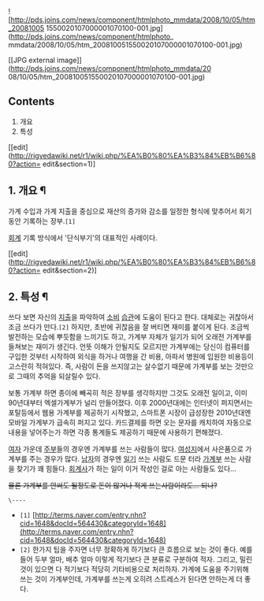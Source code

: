 ![http://pds.joins.com/news/component/htmlphoto_mmdata/2008/10/05/htm_20081005
1550020107000001070100-001.jpg](http://pds.joins.com/news/component/htmlphoto_
mmdata/2008/10/05/htm_200810051550020107000001070100-001.jpg)

[[JPG external image]](http://pds.joins.com/news/component/htmlphoto_mmdata/20
08/10/05/htm_200810051550020107000001070100-001.jpg)

## Contents

    

1. 개요 
2. 특성 

[[edit](http://rigvedawiki.net/r1/wiki.php/%EA%B0%80%EA%B3%84%EB%B6%80?action=
edit&section=1)]

## 1. 개요 ¶

가계 수입과 가계 지출을 중심으로 재산의 증가와 감소를 일정한 형식에 맞추어서 회기 동안 기록하는 장부.`[1]`

  

[회계](%ED%9A%8C%EA%B3%84.md) 기록 방식에서 '단식부기'의 대표적인 사례이다.

[[edit](http://rigvedawiki.net/r1/wiki.php/%EA%B0%80%EA%B3%84%EB%B6%80?action=
edit&section=2)]

## 2. 특성 ¶

쓰다 보면 자신의 [지출](%EC%A7%80%EC%B6%9C.md)을 파악하여 [소비](%EC%86%8C%EB%B9%84.md)
[습관](%EC%8A%B5%EA%B4%80.md)에 도움이 된다고 한다. 대체로는 귀찮아서 조금 쓰다가 만다.`[2]` 하지만, 초반에
귀찮음을 잘 버티면 재미를 붙이게 된다. 조금씩 발전하는 모습에 뿌듯함을 느끼기도 하고, 가계부 자체가 일기가 되어 오래전 가계부를 들쳐보는
재미가 생긴다. 언뜻 이해가 안될지도 모르지만 가계부에는 당신이 컴퓨터를 구입한 것부터 시작하여 외식을 하거나 여행을 간 비용, 아파서
병원에 입원한 비용등이 고스란히 적혀있다. 즉, 사람이 돈을 쓰지않고는 살수없기 때문에 가계부를 보는 것만으로 그때의 추억을 되살릴수 있다.

  

보통 가계부 하면 종이에 빼곡히 적은 장부를 생각하지만 그것도 오래전 일이고, 이미 90년대부터 엑셀가계부가 널리 만들어졌다. 이후
2000년대에는 인터넷이 퍼지면서는 포탈등에서 웹용 가계부를 제공하기 시작했고, 스마트폰 시장이 급성장한 2010년대엔 모바일 가계부가
급속히 퍼지고 있다. 카드결제를 하면 오는 문자를 캐치하여 자동으로 내용을 넣어주는가 하면 각종 통계들도 제공하기 때문에 사용하기 편해졌다.

  

[여자](%EC%97%AC%EC%9E%90.md) 가운데 [주부](%EC%A3%BC%EB%B6%80.md)들의 경우엔 가계부를
쓰는 사람들이 많다. [여성지](%EC%97%AC%EC%84%B1%EC%A7%80.md)에서 사은품으로 가계부를 주는 경우가 많다.
[남자](%EB%82%A8%EC%9E%90.md)의 경우엔 [일기](%EC%9D%BC%EA%B8%B0.md) 쓰는 사람도 드문
터라 [가계부](%EA%B0%80%EA%B3%84%EB%B6%80.md) 쓰는 사람을 찾기가 꽤 힘들다.
[회계사](%ED%9A%8C%EA%B3%84%EC%82%AC.md)가 하는 일이 이거 작성인 걸로 아는 사람들도 있다...

  

<del>물론 가계부를 안써도 될정도로 돈이 많거나 적게 쓰는사람이라도... 되나?</del>

`\----`

  * `[1]` [http://terms.naver.com/entry.nhn?cid=1648&docId=564430&categoryId=1648](http://terms.naver.com/entry.nhn?cid=1648&docId=564430&categoryId=1648)
  * `[2]` 한가지 팁을 주자면 너무 정확하게 하기보다 큰 흐름으로 보는 것이 좋다. 예를들어 두부 얼마, 배추 얼마 이렇게 적기보다 큰 분류로 구분하여 적자. 그리고, 밀린 것이 있으면 다 적기보다 적당히 기타비용으로 처리하자. 가계에 도움을 주기위해 쓰는 것이 가계부인데, 가계부를 쓰는게 오히려 스트레스가 된다면 안하는게 더 좋다.

